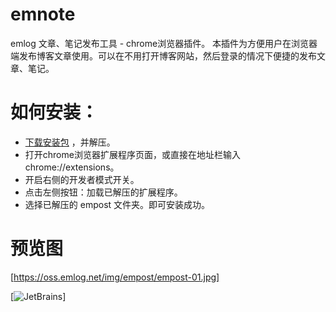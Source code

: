 # emnote

emlog 文章、笔记发布工具 - chrome浏览器插件。
本插件为方便用户在浏览器端发布博客文章使用。可以在不用打开博客网站，然后登录的情况下便捷的发布文章、笔记。

# 如何安装：

- [下载安装包](https://github.com/emlog/empost/releases/download/v0.0.2/empost.zip) ，并解压。
- 打开chrome浏览器扩展程序页面，或直接在地址栏输入chrome://extensions。
- 开启右侧的开发者模式开关。
- 点击左侧按钮：加载已解压的扩展程序。
- 选择已解压的 empost 文件夹。即可安装成功。

# 预览图

[https://oss.emlog.net/img/empost/empost-01.jpg]

[![JetBrains](https://oss.emlog.net/img/empost/empost-01.jpg)]